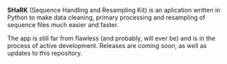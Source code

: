 __SHaRK__ (Sequence Handling and Resampling Kit) is an aplication written in Python to make data cleaning, primary processing and resampling of sequence files much easier and faster.

The app is still far from flawless (and probably, will ever be) and is in the process of active development.
Releases are coming soon, as well as updates to this repository.
